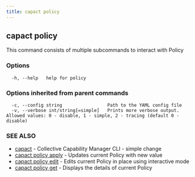 ```yaml
---
title: capact policy
---
```


## capact policy

This command consists of multiple subcommands to interact with Policy

### Options

```
  -h, --help   help for policy
```

### Options inherited from parent commands

```
  -c, --config string                 Path to the YAML config file
  -v, --verbose int/string[=simple]   Prints more verbose output. Allowed values: 0 - disable, 1 - simple, 2 - tracing (default 0 - disable)
```

### SEE ALSO

* [capact](capact.md)	 - Collective Capability Manager CLI - simple change
* [capact policy apply](capact_policy_apply.md)	 - Updates current Policy with new value
* [capact policy edit](capact_policy_edit.md)	 - Edits current Policy in place using interactive mode
* [capact policy get](capact_policy_get.md)	 - Displays the details of current Policy

